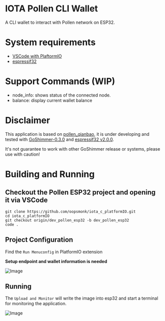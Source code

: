 # IOTA Pollen CLI Wallet

A CLI wallet to interact with Pollen network on ESP32.

# System requirements

* [VSCode with PlaftormIO](https://platformio.org/install/ide?install=vscode)  
* [espressif32](https://docs.platformio.org/en/latest/platforms/espressif32.html)  

# Support Commands (WIP)

* node_info: shows status of the connected node.
* balance: display current wallet balance

# Disclaimer

This application is based on [pollen_qianbao](https://github.com/oopsmonk/pollen_qianbao), it is under developing and tested with [GoShimmer-0.3.0](https://github.com/iotaledger/goshimmer/releases/tag/v0.3.0) and [espressif32 v2.0.0](https://github.com/platformio/platform-espressif32/releases/tag/v2.0.0).  

It's not guarantee to work with other GoShimmer release or systems, please use with caution!  

# Building and Running

## Checkout the Pollen ESP32 project and opening it via VSCode

```
git clone https://github.com/oopsmonk/iota_c_platformIO.git
cd iota_c_platformIO
git checkout origin/dev_pollen_esp32 -b dev_pollen_esp32
code .
```

## Project Configuration  

Find the `Run Menuconfig` in PlatformIO extension  

**Setup endpoint and wallet information is needed**  

![Image](https://i.imgur.com/pliZjSR.png)

## Running 

The `Upload and Monitor` will write the image into esp32 and start a terminal for monitoring the application.

![Image](https://i.imgur.com/kShngVj.png)
